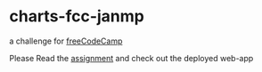 # charts-fcc-janmp
a challenge for [freeCodeCamp](http://www.freeCodeCamp.com)

Please Read the [assignment](https://www.freecodecamp.com/challenges/chart-the-stock-market) and check out the deployed web-app
